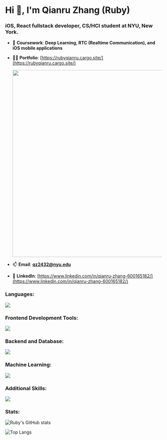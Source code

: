 # Hi 👋, I'm Qianru Zhang (Ruby)
### iOS, React fullstack developer, CS/HCI student at NYU, New York.

- 🌱 **Coursework**: **Deep Learning, RTC (Realtime Communication), and iOS mobile applications**

- 👨‍💻 **Portfolio**: [https://rubyqianru.cargo.site/](https://rubyqianru.cargo.site/)

  [<img src="https://github.com/RubyQianru/RubyQianru/blob/main/chrome-capture-2024-3-1%20(2).gif" width=600 margin=20>](https://rubyqianru.cargo.site/)

- 📫 **Email**: **qz2432@nyu.edu**

- 📄 **LinkedIn**: [https://www.linkedin.com/in/qianru-zhang-600165182/](https://www.linkedin.com/in/qianru-zhang-600165182/)

<h3 align="left">Languages:</h3>
<p align="left">
  <a href="https://skillicons.dev">
    <img src="https://skillicons.dev/icons?i=cpp,py,js,ts,swift,html,css" />
  </a>
</p>

 <h3 align="left">Frontend Development Tools:</h3>
 <p align="left">
  <a href="https://skillicons.dev">
    <img src="https://skillicons.dev/icons?i=react,redux,nextjs,tailwind,threejs,d3,materialui,vite,p5js,netlify,webpack,figma" />
  </a>
</p>

 <h3 align="left">Backend and Database:</h3>
 <p align="left">
  <a href="https://skillicons.dev">
    <img src="https://skillicons.dev/icons?i=nodejs,express,fastapi,flask,mongodb,mysql,firebase,heroku" />
  </a>
</p>

 <h3 align="left">Machine Learning:</h3>
 <p align="left">
  <a href="https://skillicons.dev">
    <img src="https://skillicons.dev/icons?i=tensorflow" />
  </a>
</p>

<h3 align="left">Additional Skills:</h3>
<p align="left">
  <a href="https://skillicons.dev">
    <img src="https://skillicons.dev/icons?i=linux,git,github,bootstrap,unity,blender,babel,arduino" />
  </a>
</p>

<h3 align="left">Stats:</h3>

![Ruby's GitHub stats](https://github-readme-stats.vercel.app/api?username=rubyqianru&show_icons=true&theme=radical&rank_icon=github)

![Top Langs](https://github-readme-stats.vercel.app/api/top-langs/?username=rubyqianru&layout=compact&theme=radical)


